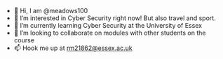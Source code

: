 - 👋 Hi, I am @meadows100
- 👀 I’m interested in Cyber Security right now!  But also travel and sport.
- 🌱 I’m currently learning Cyber Security at the University of Essex
- 💞️ I’m looking to collaborate on modules with other students on the course
- 📫 Hook me up at rm21862@essex.ac.uk

<!---
meadows100/meadows100 is a ✨ special ✨ repository because its `README.md` (this file) appears on your GitHub profile.
You can click the Preview link to take a look at your changes.
--->
